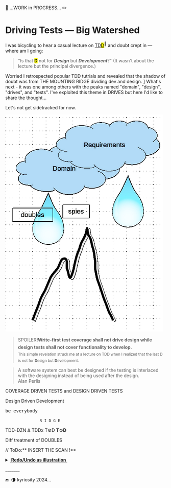 🚧 ...WORK in PROGRESS... ✏️

# Driving Tests &mdash; Big Watershed

I was bicycling to hear a casual lecture on [TD<mark>D</mark>](https://en.wikipedia.org/wiki/Test-driven_development)<sup>🔗</sup> and doubt crept in &mdash; where am I going: 

> "Is that <mark><b>D</b></mark> not for **_Design_** but **_Development_**?" (It wasn't about the lecture but the principal divergence.)

Worried I retrospected popular TDD tutrials and revealed that the shadow of doubt was from THE MOUNTING RIDGE dividing dev and design. ]
What's next - it was one among others with the peaks named "domain", "design", "drives", and "tests". I've exploited this theme in DRIVES but here I'd like to share the thought...

Let's not get sidetracked for now.

<picture><img src="../../../../_rsc/_img/illus/TDD_watershed.jpg" alt="&nbsp;&nbsp;Test watershed illustration as nature" /></picture>

> SPOILER❗**Write-first test coverage shall not drive design while design tests shall not cover functionality to develop.**\
<sub>This simple revelation struck me at a lecture on TDD when I realized that the last D is not for **D**esign but **D**evelopment.</sub>

> A software system can best be designed if the testing is interlaced with the designing instead of being used after the design.\
Alan Perlis 

COVERAGE DRIVEN TESTS and DESIGN DRIVEN TESTS

Design Driven Development


<samp>be everybody</samp>

                   R I D G E

TDD-DZN Δ
TDDx T⚙️D **T**⚙️**D**

Diff treatment of DOUBLES

// ToDo:** INSERT THE SCAN !**

<details><summary><b><ins>&nbsp;Redo/Undo as illustration&nbsp;</ins></b></summary>

\_______

</details>

\_______

 🔚 &nbsp;🌘 kyriosity 2024...
